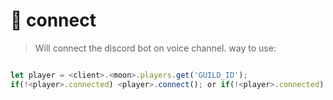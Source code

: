 # 🍨 connect

> Will connect the discord bot on voice channel.
way to use:

```javascript

let player = <client>.<moon>.players.get('GUILD_ID');
if(!<player>.connected) <player>.connect(); or if(!<player>.connected) <player>.connect({ selfDean: boolean, selfMute: boolean })
```
